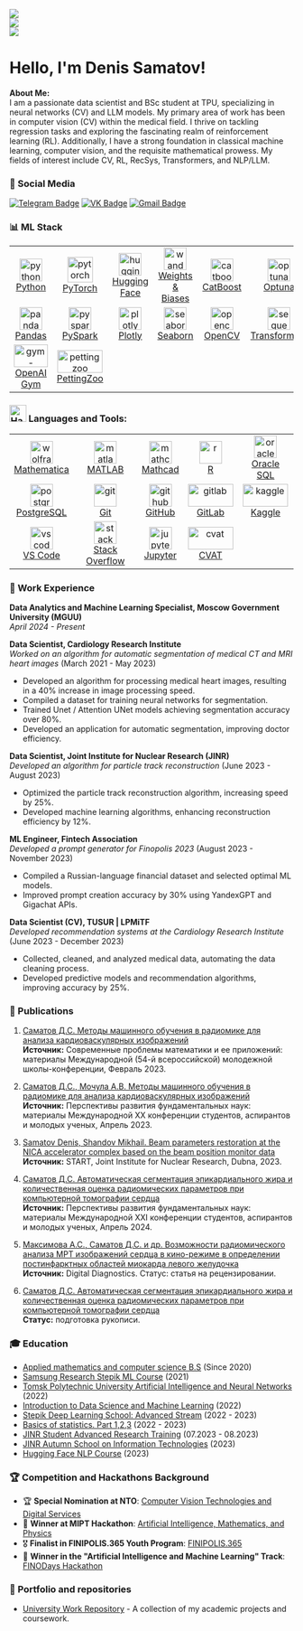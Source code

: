 ![](https://komarev.com/ghpvc/?username=denis-samatov&color=36b812)<br>
![](https://img.shields.io/github/followers/denis-samatov?style=social)<br>
![](https://img.shields.io/github/stars/denis-samatov?style=social)<br>

<h1 align="left"> Hello, I'm Denis Samatov! <img src="https://user-images.githubusercontent.com/72663882/171687151-bb31c996-c9d2-49c8-b593-734946893b23.gif" alt="waving hand gif" aria hidden="true"width="40"/>
</h1> 

**About Me:**  
I am a passionate data scientist and BSc student at TPU, specializing in neural networks (CV) and LLM models. My primary area of work has been in computer vision (CV) within the medical field. I thrive on tackling regression tasks and exploring the fascinating realm of reinforcement learning (RL). Additionally, I have a strong foundation in classical machine learning, computer vision, and the requisite mathematical prowess. My fields of interest include CV, RL, RecSys, Transformers, and NLP/LLM.


### 📱 Social Media
[![Telegram Badge](https://img.shields.io/badge/Telegram-blue?style=for-the-badge&logo=telegram&logoColor=white)](https://t.me/SamatovDS) 
[![VK Badge](https://img.shields.io/badge/VK-blue?style=for-the-badge&logo=vk&logoColor=white)](https://vk.com/s270374) 
[![Gmail Badge](https://img.shields.io/badge/Gmail-red?style=for-the-badge&logo=gmail&logoColor=white)](mailto:denissamatov470@gmail.com)


### 📊 ML Stack
<table>
  <tr>
    <td align="center">
      <a href="https://www.python.org" target="_blank">
        <img src="https://upload.wikimedia.org/wikipedia/commons/thumb/c/c3/Python-logo-notext.svg/1869px-Python-logo-notext.svg.png" alt="python" width="40" height="40"/>
        <br>Python
      </a>
    </td>
    <td align="center">
      <a href="https://pytorch.org" target="_blank">
        <img src="https://pytorch.org/assets/images/pytorch-logo.png" alt="pytorch" width="45" height="45"/>
        <br>PyTorch
      </a>
    </td>
    <td align="center">
      <a href="https://huggingface.co" target="_blank">
        <img src="https://uptime-storage.s3.amazonaws.com/logos/d32f5c39b694f3e64d29fc2c9b988cdd.png" alt="huggingface" width="40" height="40"/>
        <br>Hugging Face
      </a>
    </td>
    <td align="center">
      <a href="https://wandb.ai/site" target="_blank">
        <img src="https://wandb.ai/logo.png" alt="wandb" width="40" height="40"/>
        <br>Weights & Biases
      </a>
    </td>
    <td align="center">
      <a href="https://catboost.ai" target="_blank">
        <img src="https://upload.wikimedia.org/wikipedia/commons/c/cc/CatBoostLogo.png" alt="catboost" width="40" height="40"/>
        <br>CatBoost
      </a>
    </td>
    <td align="center">
      <a href="https://optuna.readthedocs.io/en/stable/#" target="_blank">
        <img src="https://avatars.githubusercontent.com/u/57251745?s=280&v=4" alt="optuna" width="40" height="40"/>
        <br>Optuna
      </a>
    </td>
  </tr>
  <tr>
    <td align="center">
      <a href="https://pandas.pydata.org" target="_blank">
        <img src="https://encrypted-tbn0.gstatic.com/images?q=tbn:ANd9GcT01Ctpf3nRjz7b9l-om2h2llNA0jL4d_MVtXXXHVF5mWIn5nyMXLgzYscFGZdbhf_LN8M&usqp=CAU" alt="pandas" width="40" height="40"/>
        <br>Pandas
      </a>
    </td>
    <td align="center">
      <a href="https://spark.apache.org/docs/latest/api/python/" target="_blank">
        <img src="https://upload.wikimedia.org/wikipedia/commons/f/f3/Apache_Spark_logo.svg" alt="pyspark" width="40" height="40"/>
        <br>PySpark
      </a>
    </td>
    <td align="center">
      <a href="https://plotly.com" target="_blank">
        <img src="https://cdn.icon-icons.com/icons2/2699/PNG/512/plot_ly_logo_icon_168902.png" alt="plotly" width="40" height="40"/>
        <br>Plotly
      </a>
    </td>
    <td align="center">
      <a href="https://seaborn.pydata.org" target="_blank">
        <img src="https://seaborn.pydata.org/_images/logo-mark-lightbg.svg" alt="seaborn" width="40" height="40"/>
        <br>Seaborn
      </a>
    </td>
    <td align="center">
      <a href="https://opencv.org" target="_blank">
        <img src="https://upload.wikimedia.org/wikipedia/commons/3/32/OpenCV_Logo_with_text_svg_version.svg" alt="opencv" width="40" height="40"/>
        <br>OpenCV
      </a>
    </td>
    <td align="center">
      <a href="https://sbert.net" target="_blank">
        <img src="https://huggingface.co/front/assets/huggingface_logo-noborder.svg" alt="sequence-transformers" width="40" height="40"/>
        <br>Transformers
      </a>
    </td>
  </tr>
  <tr>
    <td align="center">
      <a href="https://gym.openai.com" target="_blank">
        <img src="https://encrypted-tbn0.gstatic.com/images?q=tbn:ANd9GcTocT9alaIProFAy4sDviN3huS3y00MubFvyA&s" alt="gym-openai" width="60" height="40"/>
        <br>OpenAI Gym
      </a>
    </td>
    <td align="center">
      <a href="https://www.pettingzoo.ml" target="_blank">
        <img src="https://pettingzoo.farama.org/_images/pettingzoo-text.png" alt="pettingzoo" width="80" height="40"/>
        <br>PettingZoo
      </a>
    </td>
  </tr>
</table>




### <img src="https://raw.githubusercontent.com/Tarikul-Islam-Anik/Animated-Fluent-Emojis/master/Emojis/Objects/Hammer%20and%20Wrench.png" alt="Hammer and Wrench" width="30" height="30" /> Languages and Tools:  
<table>
  <tr>
    <td align="center">
      <a href="https://www.wolfram.com/mathematica/" target="_blank"> 
        <img src="https://upload.wikimedia.org/wikipedia/commons/thumb/2/20/Mathematica_Logo.svg/1200px-Mathematica_Logo.svg.png" alt="wolfram" width="40" height="40"/>
        <br>Mathematica
      </a>
    </td>
    <td align="center">
      <a href="https://www.mathworks.com/products/matlab.html" target="_blank"> 
        <img src="https://upload.wikimedia.org/wikipedia/commons/2/21/Matlab_Logo.png" alt="matlab" width="40" height="40"/>
        <br>MATLAB
      </a>
    </td>
    <td align="center">
      <a href="https://www.mathcad.com/" target="_blank"> 
        <img src="https://fotometr.ru/wp-content/uploads/2022/01/mathcad-prev.jpg" alt="mathcad" width="40" height="40"/>
        <br>Mathcad
      </a>
    </td>
    <td align="center">
      <a href="https://www.r-project.org/" target="_blank"> 
        <img src="https://www.r-project.org/logo/Rlogo.svg" alt="r" width="40" height="40"/>
        <br>R
      </a>
    </td>
    <td align="center">
      <a href="https://www.oracle.com/database/technologies/appdev/sqldeveloper-landing.html" target="_blank"> 
        <img src="https://encrypted-tbn0.gstatic.com/images?q=tbn:ANd9GcRBXQ1m46xneJffxmW-KUmlsX3c-ELLdBM3ww&s" alt="oracle-sql" width="40" height="40"/>
        <br>Oracle SQL
      </a>
    </td>
  </tr>
  <tr>
    <td align="center">
      <a href="https://www.postgresql.org/" target="_blank"> 
        <img src="https://upload.wikimedia.org/wikipedia/commons/2/29/Postgresql_elephant.svg" alt="postgresql" width="40" height="40"/>
        <br>PostgreSQL
      </a>
    </td>
    <td align="center">
      <a href="https://git-scm.com/" target="_blank"> 
        <img src="https://upload.wikimedia.org/wikipedia/commons/e/e0/Git-logo.svg" alt="git" width="40" height="40"/>
        <br>Git
      </a>
    </td>
    <td align="center">
      <a href="https://github.com/" target="_blank"> 
        <img src="https://github.githubassets.com/images/modules/logos_page/GitHub-Mark.png" alt="github" width="40" height="40"/>
        <br>GitHub
      </a>
    </td>
    <td align="center">
      <a href="https://gitlab.com/" target="_blank"> 
        <img src="https://encrypted-tbn0.gstatic.com/images?q=tbn:ANd9GcSgHFPfsFv5fBfCWD7bqXRfugJKXs1omr_0oA&s" alt="gitlab" width="80" height="40"/>
        <br>GitLab
      </a>
    </td>
    <td align="center">
      <a href="https://www.kaggle.com/" target="_blank"> 
        <img src="https://www.kaggle.com/static/images/site-logo.png" alt="kaggle" width="80" height="40"/>
        <br>Kaggle
      </a>
    </td>
  </tr>
  <tr>
    <td align="center">
      <a href="https://code.visualstudio.com/" target="_blank"> 
        <img src="https://upload.wikimedia.org/wikipedia/commons/9/9a/Visual_Studio_Code_1.35_icon.svg" alt="vscode" width="40" height="40"/>
        <br>VS Code
      </a>
    </td>
    <td align="center">
      <a href="https://stackoverflow.com/" target="_blank"> 
        <img src="https://upload.wikimedia.org/wikipedia/commons/e/ef/Stack_Overflow_icon.svg" alt="stackoverflow" width="40" height="40"/>
        <br>Stack Overflow
      </a>
    </td>
    <td align="center">
      <a href="https://jupyter.org/" target="_blank"> 
        <img src="https://upload.wikimedia.org/wikipedia/commons/3/38/Jupyter_logo.svg" alt="jupyter" width="40" height="40"/>
        <br>Jupyter
      </a>
    </td>
    <td align="center">
      <a href="https://cvat.org/" target="_blank"> 
        <img src="https://encrypted-tbn0.gstatic.com/images?q=tbn:ANd9GcTfSJGmJbpo7Pd_n1U-LISvs2h7iZkJvRdblw&s" alt="cvat" width="80" height="40"/>
        <br>CVAT
      </a>
    </td>
  </tr>
</table>

### 👔 Work Experience

**Data Analytics and Machine Learning Specialist, Moscow Government University (MGUU)** <br> _April 2024 - Present_

**Data Scientist, Cardiology Research Institute** <br> _Worked on an algorithm for automatic segmentation of medical CT and MRI heart images_ (March 2021 - May 2023)
- Developed an algorithm for processing medical heart images, resulting in a 40% increase in image processing speed.
- Compiled a dataset for training neural networks for segmentation.
- Trained Unet / Attention UNet models achieving segmentation accuracy over 80%.
- Developed an application for automatic segmentation, improving doctor efficiency.

**Data Scientist, Joint Institute for Nuclear Research (JINR)** <br> _Developed an algorithm for particle track reconstruction_ (June 2023 - August 2023)
- Optimized the particle track reconstruction algorithm, increasing speed by 25%.
- Developed machine learning algorithms, enhancing reconstruction efficiency by 12%.

**ML Engineer, Fintech Association** <br> _Developed a prompt generator for Finopolis 2023_ (August 2023 - November 2023)
- Compiled a Russian-language financial dataset and selected optimal ML models.
- Improved prompt creation accuracy by 30% using YandexGPT and Gigachat APIs.

**Data Scientist (CV), TUSUR | LPMiTF** <br> _Developed recommendation systems at the Cardiology Research Institute_ (June 2023 - December 2023)
- Collected, cleaned, and analyzed medical data, automating the data cleaning process.
- Developed predictive models and recommendation algorithms, improving accuracy by 25%.
  

### 📜 Publications

1. [Саматов Д.С. Методы машинного обучения в радиомике для анализа кардиоваскулярных изображений](http://sopromat.imm.uran.ru/kungurka/Proceedings-2023.pdf)  
   **Источник:** Современные проблемы математики и ее приложений: материалы Международной (54-й всероссийской) молодежной школы-конференции, Февраль 2023.

2. [Саматов Д.С., Мочула А.В. Методы машинного обучения в радиомике для анализа кардиоваскулярных изображений](https://conf-prfn.org/Arch/Proceedings_2023_vol_3.pdf)  
   **Источник:** Перспективы развития фундаментальных наук: материалы Международной ХХ конференции студентов, аспирантов и молодых ученых, Апрель 2023.

3. [Samatov Denis, Shandov Mikhail. Beam parameters restoration at the NICA accelerator complex based on the beam position monitor data](https://students.jinr.ru/uploads/report_files/report_student_1844_project_274.pdf)  
   **Источник:** START, Joint Institute for Nuclear Research, Dubna, 2023.

4. [Саматов Д.С. Автоматическая сегментация эпикардиального жира и количественная оценка радиомических параметров при компьютерной томографии сердца](https://conf-prfn.org/Arch/Proceedings_2024_vol_3.pdf)  
   **Источник:** Перспективы развития фундаментальных наук: материалы Международной XXI конференции студентов, аспирантов и молодых ученых, Апрель 2024.

5. [Максимова А.С., Саматов Д.С. и др. Возможности радиомического анализа МРТ изображений сердца в кино-режиме в определении постинфарктных областей миокарда левого желудочка](https://www.researchgate.net/publication/371375863_GCT-TTE_Graph_Convolutional_Transformer_for_Travel_Time_Estimation)  
   **Источник:** Digital Diagnostics. Статус: статья на рецензировании.

6. [Саматов Д.С. Автоматическая сегментация эпикардиального жира и количественная оценка радиомических параметров при компьютерной томографии сердца]()  
   **Статус:** подготовка рукописи.


### 🎓 Education
* [Applied mathematics and computer science B.S](https://tpu.ru/en/) (Since 2020)
* [Samsung Research Stepik ML Course](https://stepik.org/course/50352) (2021)
* [Tomsk Polytechnic University Artificial Intelligence and Neural Networks](https://tpu.ru/) (2022)
* [Introduction to Data Science and Machine Learning](https://stepik.org/course/4852/syllabus) (2022)
* [Stepik Deep Learning School: Advanced Stream](https://stepik.org/course/50352) (2022 - 2023)
* [Basics of statistics. Part 1,2,3](https://stepik.org/course/76/syllabus) (2022 - 2023)
* [JINR Student Advanced Research Training](https://jinr.ru/en/) (07.2023 - 08.2023)
* [JINR Autumn School on Information Technologies](https://jinr.ru/en/) (2023)
* [Hugging Face NLP Course](https://huggingface.co/course/nlp) (2023)


### 🏆 Competition and Hackathons Background
- 🏆 **Special Nomination at NTO**: [Computer Vision Technologies and Digital Services](https://nnov.hse.ru/news/edu/915136736.html)
- 🏅 **Winner at MIPT Hackathon**: [Artificial Intelligence, Mathematics, and Physics](https://cogmodel.mipt.ru/iprofitrack2)
- 🎖️ **Finalist in FINIPOLIS.365 Youth Program**: [FINIPOLIS.365](https://365.finopolis.ru/)
- 🥇 **Winner in the "Artificial Intelligence and Machine Learning" Track**: [FINODays Hackathon](https://365.finopolis.ru/finodays/)


### 📂 Portfolio and repositories
* [University Work Repository](https://github.com/SamatovDS) - A collection of my academic projects and coursework.
